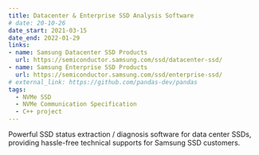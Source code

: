 ```yaml
---
title: Datacenter & Enterprise SSD Analysis Software
# date: 20-10-26
date_start: 2021-03-15
date_end: 2022-01-29
links:
- name: Samsung Datacenter SSD Products
  url: https://semiconductor.samsung.com/ssd/datacenter-ssd/
- name: Samsung Enterprise SSD Products
  url: https://semiconductor.samsung.com/ssd/enterprise-ssd/
# external_link: https://github.com/pandas-dev/pandas
tags:
  - NVMe SSD
  - NVMe Communication Specification 
  - C++ project
---
```


Powerful SSD status extraction / diagnosis software for data center SSDs, providing hassle-free technical supports for Samsung SSD customers.

<!--more-->
